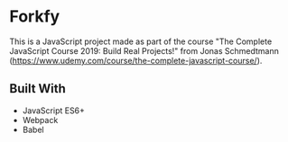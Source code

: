 # Forkfy

This is a JavaScript project made as part of the course "The Complete JavaScript Course 2019: Build Real Projects!" from Jonas Schmedtmann (https://www.udemy.com/course/the-complete-javascript-course/).

## Built With

* JavaScript ES6+
* Webpack
* Babel

